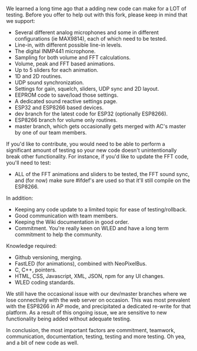 We learned a long time ago that a adding new code can make for a LOT of testing. Before you offer to help out with this fork, please keep in mind that we support:

* Several different analog microphones and some in different configurations (ie MAX9814), each of which need to be tested.
* Line-in, with different possible line-in levels.
* The digital INMP441 microphone.
* Sampling for both volume and FFT calculations.
* Volume, peak and FFT based animations.
* Up to 5 sliders for each animation.
* 1D and 2D routines.
* UDP sound synchronization.
* Settings for gain, squelch, sliders, UDP sync and 2D layout.
* EEPROM code to save/load those settings.
* A dedicated sound reactive settings page.
* ESP32 and ESP8266 based devices.
* dev branch for the latest code for ESP32 (optionally ESP8266).
* ESP8266 branch for volume only routines.
* master branch, which gets occasionally gets merged with AC's master by one of our team members.

If you'd like to contribute, you would need to be able to perform a significant amount of testing so your new code doesn't unintentionally break other functionality. For instance, if you'd like to update the FFT code, you'll need to test:

* ALL of the FFT animations and sliders to be tested, the FFT sound sync, and (for now) make sure #ifdef's are used so that it'll still compile on the ESP8266.

In addition:

* Keeping any code update to a limited topic for ease of testing/rollback.
* Good communication with team members.
* Keeping the Wiki documentation in good order.
* Commitment. You're really keen on WLED and have a long term commitment to help the community.

Knowledge required:

* Github versioning, merging.
* FastLED (for animations), combined with NeoPixelBus.
* C, C++, pointers.
* HTML, CSS, Javascript, XML, JSON, npm for any UI changes.
* WLED coding standards.

We still have the occasional issue with our dev/master branches where we lose connectivity with the web server on occasion. This was most prevalent with the ESP8266 in AP mode, and precipitated a dedicated re-write for that platform. As a result of this ongoing issue, we are sensitive to new functionality being added without adequate testing.

In conclusion, the most important factors are commitment, teamwork, communication, documentation, testing, testing and more testing. Oh yea, and a bit of new code as well.


